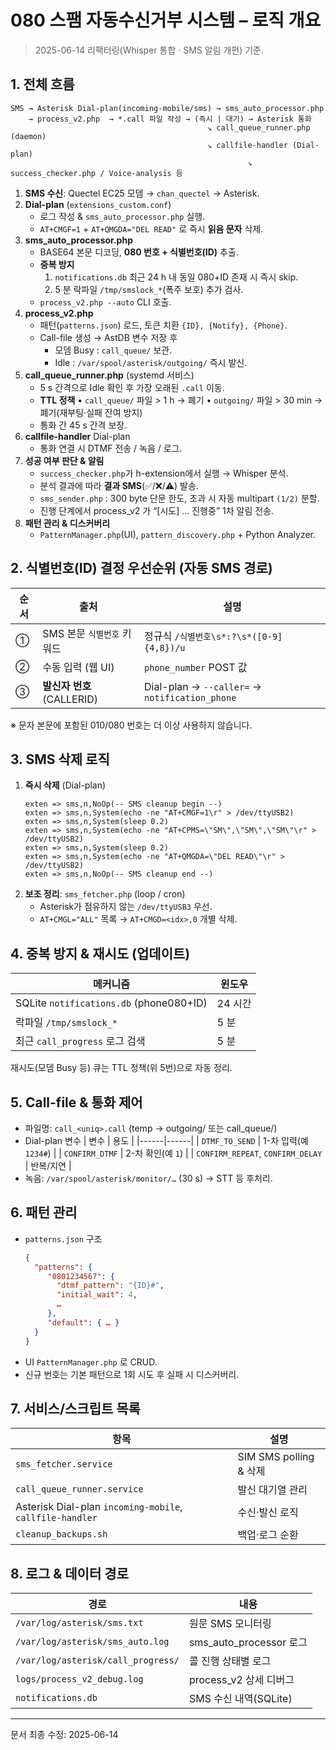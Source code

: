 # 080 스팸 자동수신거부 시스템 – 로직 개요

> 2025-06-14 리팩터링(Whisper 통합 · SMS 알림 개편) 기준.

## 1. 전체 흐름
```
SMS → Asterisk Dial-plan(incoming-mobile/sms) → sms_auto_processor.php
    → process_v2.php  → *.call 파일 작성 → (즉시 | 대기) → Asterisk 통화
                                            ↘ call_queue_runner.php (daemon)
                                            ↘ callfile-handler (Dial-plan)
                                                     ↘ success_checker.php / Voice-analysis 등
```

1. **SMS 수신**: Quectel EC25 모뎀 → `chan_quectel` → Asterisk.
2. **Dial-plan** (`extensions_custom.conf`)
   - 로그 작성 & `sms_auto_processor.php` 실행.
   - `AT+CMGF=1` + `AT+QMGDA="DEL READ"` 로 즉시 **읽음 문자** 삭제.
3. **sms_auto_processor.php**
   - BASE64 본문 디코딩, **080 번호 + 식별번호(ID)** 추출.
   - **중복 방지**
     1) `notifications.db` 최근 24 h 내 동일 080+ID 존재 시 즉시 skip.
     2) 5 분 락파일 `/tmp/smslock_*`(폭주 보호) 추가 검사.
   - `process_v2.php --auto` CLI 호출.
4. **process_v2.php**
   - 패턴(`patterns.json`) 로드, 토큰 치환 `{ID}, {Notify}, {Phone}`.
   - Call-file 생성 → AstDB 변수 저장 후
     - 모뎀 Busy : `call_queue/` 보관.
     - Idle      : `/var/spool/asterisk/outgoing/` 즉시 발신.
5. **call_queue_runner.php** (systemd 서비스)
   - 5 s 간격으로 Idle 확인 후 가장 오래된 `.call` 이동.
   - **TTL 정책**
     • `call_queue/` 파일 > 1 h  → 폐기
     • `outgoing/` 파일 > 30 min → 폐기(재부팅·실패 잔여 방지)
   - 통화 간 45 s 간격 보장.
6. **callfile-handler** Dial-plan
   - 통화 연결 시 DTMF 전송 / 녹음 / 로그.
7. **성공 여부 판단 & 알림**
   - `success_checker.php`가 h-extension에서 실행 → Whisper 분석.
   - 분석 결과에 따라 **결과 SMS**(✅/❌/⚠️) 발송.
   - `sms_sender.php` : 300 byte 단문 한도, 초과 시 자동 multipart `(1/2)` 분할.
   - 진행 단계에서 process_v2 가 “[시도] … 진행중” 1차 알림 전송.
8. **패턴 관리 & 디스커버리**
   - `PatternManager.php`(UI), `pattern_discovery.php` + Python Analyzer.

## 2. 식별번호(ID) 결정 우선순위 (자동 SMS 경로)
| 순서 | 출처 | 설명 |
|------|------|------|
|①| SMS 본문 `식별번호` 키워드 | 정규식 `/식별번호\s*:?\s*([0-9]{4,8})/u` |
|②| 수동 입력 (웹 UI)          | `phone_number` POST 값 |
|③| **발신자 번호** (CALLERID) | Dial-plan → `--caller=` → `notification_phone` |

※ 문자 본문에 포함된 010/080 번호는 더 이상 사용하지 않습니다.

## 3. SMS 삭제 로직
1. **즉시 삭제** (Dial-plan)
   ```asterisk
   exten => sms,n,NoOp(-- SMS cleanup begin --)
   exten => sms,n,System(echo -ne "AT+CMGF=1\r" > /dev/ttyUSB2)
   exten => sms,n,System(sleep 0.2)
   exten => sms,n,System(echo -ne "AT+CPMS=\"SM\",\"SM\",\"SM\"\r" > /dev/ttyUSB2)
   exten => sms,n,System(sleep 0.2)
   exten => sms,n,System(echo -ne "AT+QMGDA=\"DEL READ\"\r" > /dev/ttyUSB2)
   exten => sms,n,NoOp(-- SMS cleanup end --)
   ```
2. **보조 정리**: `sms_fetcher.php` (loop / cron)
   - Asterisk가 점유하지 않는 `/dev/ttyUSB3` 우선.
   - `AT+CMGL="ALL"` 목록 → `AT+CMGD=<idx>,0` 개별 삭제.

## 4. 중복 방지 & 재시도 (업데이트)
| 메커니즘 | 윈도우 |
|-----------|---------|
| SQLite `notifications.db` (phone080+ID) | 24 시간 |
| 락파일 `/tmp/smslock_*` | 5 분 |
| 최근 `call_progress` 로그 검색 | 5 분 |

재시도(모뎀 Busy 등) 큐는 TTL 정책(위 5번)으로 자동 정리.

## 5. Call-file & 통화 제어
- 파일명: `call_<uniq>.call` (temp → outgoing/ 또는 call_queue/)
- Dial-plan 변수
  | 변수 | 용도 |
  |------|------|
  | `DTMF_TO_SEND` | 1-차 입력(예 `1234#`) |
  | `CONFIRM_DTMF` | 2-차 확인(예 `1`) |
  | `CONFIRM_REPEAT`, `CONFIRM_DELAY` | 반복/지연 |
- 녹음: `/var/spool/asterisk/monitor/…` (30 s) → STT 등 후처리.

## 6. 패턴 관리
- `patterns.json` 구조
  ```json
  {
    "patterns": {
       "0801234567": {
         "dtmf_pattern": "{ID}#",
         "initial_wait": 4,
         …
       },
       "default": { … }
    }
  }
  ```
- UI `PatternManager.php` 로 CRUD.
- 신규 번호는 기본 패턴으로 1회 시도 후 실패 시 디스커버리.

## 7. 서비스/스크립트 목록
| 항목 | 설명 |
|------|------|
| `sms_fetcher.service` | SIM SMS polling & 삭제 |
| `call_queue_runner.service` | 발신 대기열 관리 |
| Asterisk Dial-plan `incoming-mobile`, `callfile-handler` | 수신·발신 로직 |
| `cleanup_backups.sh` | 백업·로그 순환 |

## 8. 로그 & 데이터 경로
| 경로 | 내용 |
|------|------|
| `/var/log/asterisk/sms.txt` | 원문 SMS 모니터링 |
| `/var/log/asterisk/sms_auto.log` | sms_auto_processor 로그 |
| `/var/log/asterisk/call_progress/` | 콜 진행 상태별 로그 |
| `logs/process_v2_debug.log` | process_v2 상세 디버그 |
| `notifications.db` | SMS 수신 내역(SQLite) |

---
문서 최종 수정: 2025-06-14 